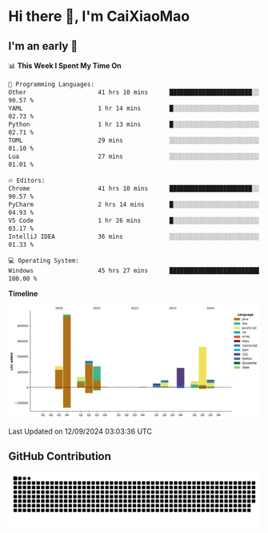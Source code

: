 # Hi there 👋, I'm CaiXiaoMao

## I'm an early 🐤
<!--START_SECTION:waka-->
📊 **This Week I Spent My Time On** 

```text
💬 Programming Languages: 
Other                    41 hrs 10 mins      ███████████████████████░░   90.57 % 
YAML                     1 hr 14 mins        █░░░░░░░░░░░░░░░░░░░░░░░░   02.73 % 
Python                   1 hr 13 mins        █░░░░░░░░░░░░░░░░░░░░░░░░   02.71 % 
TOML                     29 mins             ░░░░░░░░░░░░░░░░░░░░░░░░░   01.10 % 
Lua                      27 mins             ░░░░░░░░░░░░░░░░░░░░░░░░░   01.01 % 

🔥 Editors: 
Chrome                   41 hrs 10 mins      ███████████████████████░░   90.57 % 
PyCharm                  2 hrs 14 mins       █░░░░░░░░░░░░░░░░░░░░░░░░   04.93 % 
VS Code                  1 hr 26 mins        █░░░░░░░░░░░░░░░░░░░░░░░░   03.17 % 
IntelliJ IDEA            36 mins             ░░░░░░░░░░░░░░░░░░░░░░░░░   01.33 % 

💻 Operating System: 
Windows                  45 hrs 27 mins      █████████████████████████   100.00 % 
```

**Timeline**

![Lines of Code chart](https://raw.githubusercontent.com/caixiaomao/caixiaomao/main/assets/bar_graph.png)


 Last Updated on 12/09/2024 03:03:36 UTC
<!--END_SECTION:waka-->

## GitHub Contribution
<picture>
  <source media="(prefers-color-scheme: dark)" srcset="/dist/snake/github-contribution-grid-snake-dark.svg" />
  <source media="(prefers-color-scheme: light)" srcset="/dist/snake/github-contribution-grid-snake.svg" />
  <img alt="github contribution grid snake animation" src="/dist/snake/github-contribution-grid-snake.svg" />
</picture>
